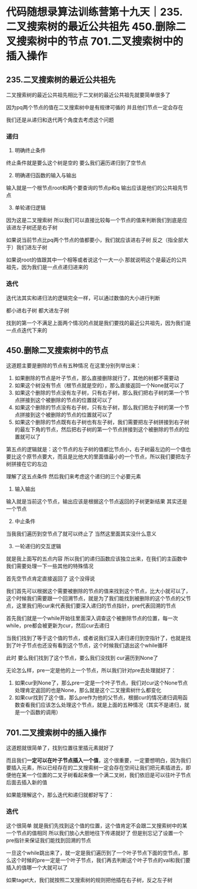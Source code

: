 # 代码随想录算法训练营第十九天｜235.二叉搜索树的最近公共祖先 450.删除二叉搜索树中的节点 701.二叉搜索树中的插入操作



## 235.二叉搜索树的最近公共祖先


二叉搜索树的最近公共祖先相比于二叉树的最近公共祖先就要简单很多了

因为pq两个节点的值在二叉搜索树中是有规律可循的 并且他们节点一定会存在

我们还是从递归和迭代两个角度去考虑这个问题

### 递归

1. 明确终止条件

终止条件就是要么这个树是空的 要么我们遍历递归到了空节点

2. 明确递归函数的输入与输出

输入就是一个根节点root和两个要查询的节点p和q 输出应该是他们的公共祖先节点

3. 单轮递归逻辑

因为这是二叉搜索树 所以我们可以直接比较每一个节点的值来判断我们到底是应该进左子树还是右子树

如果说当前节点比pq两个节点的值都要小，我们就应该进右子树 反之（指全部大于）我们进左子树

如果说root的值跟其中一个相等或者说这个一大一小 那就说明这个是最近的公共祖先，因为我们是一点点递归进来的



### 迭代


迭代法其实和递归法的逻辑完全一样，可以通过数值的大小进行判断

都小进右子树 都大进左子树

找到的第一个不满足上面两个情况的点就是我们要找的最近公共祖先，因为我们是一点点迭代下来的




## 450.删除二叉搜索树中的节点

这道题主要是删除的节点有五种情况 在这里分别列举出来：

1. 如果删除的节点是叶子节点，那么直接删除就行了，其他的树都不需要动
2. 如果这个树没有节点（根节点就是空的），那么直接返回一个None就可以了
3. 如果这个删除的节点没有左子树，只有右子树，那么我们把右子树的第一个节点拼接到这个被删除的节点的位置就可以了
4. 如果这个删除的节点没有右子树，只有左子树，那么我们把左子树的第一个节点拼接到这个被删除的节点的位置就可以了
5. 如果这个删除的节点既有右子树也有左子树，我们需要把左子树拼接到右子树的最左下角的节点，然后把右子树的第一个节点拼接到这个被删除的节点的位置就可以了


第五点的逻辑就是：这个节点的左子树的值都比节点小，右子树最左边的一个值也要比这个原节点要大，而且是比他大的里面值最小的一个节点，所以我们要把左子树拼接在它的左边


理解了这五点条件 然后我们来考虑这个递归的三个必要元素

1. 输入输出

输入就是当前这个节点，输出应该是根据这个节点返回的子树更新结果 其实还是一个节点

2. 中止条件

当我我们遍历到空节点了就可以终止了 当然这里面其实没什么意义


3. 一轮递归的交互逻辑

就是我上面写的五点内容 所以我们的递归函数应该独立出来，在我们的主函数中我们需要处理一下一些其他的特殊情况


首先空节点肯定直接返回了 这个没得说

我们首先可以根据这个需要被删除的节点的值来找到这个节点，比大小就可以了，这个时候我们需要跟一个回溯节点，就是为了我们能找到被删除的这个节点的父节点，这里我们用cur来代表我们要深入递归的节点指针，pre代表回溯的节点

首先我们就是一个while开始往里面深入调查这个被删除节点的位置，每一次while，pre都会被更新为cur，然后cur去递归

当我们找到了等于这个值的节点，或者说我们深入递归递归到空指针了，也就是找到了叶子节点也还没有看到这个节点，这个时候我们退出这个while循环


此时 要么我们找到了这个节点，要么我们没找到 cur遍历到None了

无论怎么样，pre一定是他的上一个节点，所以我们针对pre去处理就好了：

1. 如果cur到None了，那么pre一定是一个叶子节点，我们对cur这个None节点处理肯定返回的也是None，那么就是这个二叉搜索树什么都变化
2. 如果cur找到了这个值，那么pre作为他的父节点，根据cur的情况递归调用函数查看我们应该怎么处理这个节点，就是上面的五种情况（其实不是递归，就是一个函数的调用）



## 701.二叉搜索树中的插入操作

这道题就很简单了，找到位置往里插元素就好了

而且我们**一定可以在叶子节点插入一个值**，这个很重要，一定要想明白，因为我们要插入元素，所以已经存在的二叉搜索树一定会存在空间让我们把元素插进去，即便他在某一个位置的二叉子树看起来像一个满二叉树，我们依旧是可以往叶子节点后面去插入新的值

如果能理解这个，那么迭代和递归就都好写了：

### 迭代

这个很简单 就是我们先找到这个值的位置，这个值肯定不会跟二叉搜索树中的某一个节点的值相同 所以我们放心大胆地往下传递就好了 但是别忘记了设置一个pre指针来保证我们能找到回溯的节点

一旦这个while跳出来了，就一定是我们遍历到了一个叶子节点下面的空节点，那么这个时候的pre一定是一个叶子节点，我们再去判断这个叶子节点的val和我们要插入的值哪一个大就可以了

如果taget大，我们就按照二叉搜索树的规则把他插在右子树，反之左子树




